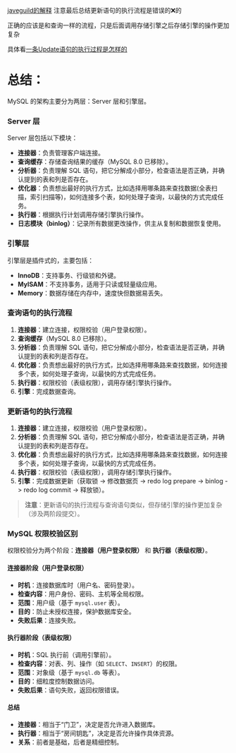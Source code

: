 [javeguild的解释](https://javaguide.cn/database/mysql/how-sql-executed-in-mysql.html) 
注意最后总结更新语句的执行流程是错误的❌的


正确的应该是和查询一样的流程，只是后面调用存储引擎之后存储引擎的操作更加复杂

具体看[一条Update语句的执行过程是怎样的](https://zhuanlan.zhihu.com/p/639174065)



# 总结：
MySQL 的架构主要分为两层：Server 层和引擎层。

### Server 层
Server 层包括以下模块：
- **连接器**：负责管理客户端连接。
- **查询缓存**：存储查询结果的缓存（MySQL 8.0 已移除）。
- **分析器**：负责理解 SQL 语句，把它分解成小部分，检查语法是否正确，并确认提到的表和列是否存在。
- **优化器**：负责想出最好的执行方式，比如选择用哪条路来查找数据(全表扫描，索引扫描等)，如何连接多个表，如何处理子查询，以最快的方式完成任务。
- **执行器**：根据执行计划调用存储引擎执行操作。
- **日志模块（binlog）**：记录所有数据更改操作，供主从复制和数据恢复使用。

### 引擎层
引擎层是插件式的，主要包括：
- **InnoDB**：支持事务、行级锁和外键。
- **MyISAM**：不支持事务，适用于只读或轻量级应用。
- **Memory**：数据存储在内存中，速度快但数据易丢失。

### 查询语句的执行流程
1. **连接器**：建立连接，权限校验（用户登录权限）。
2. **查询缓存**（MySQL 8.0 已移除）。
3. **分析器**：负责理解 SQL 语句，把它分解成小部分，检查语法是否正确，并确认提到的表和列是否存在。
4. **优化器**：负责想出最好的执行方式，比如选择用哪条路来查找数据，如何连接多个表，如何处理子查询，以最快的方式完成任务。
5. **执行器**：权限校验（表级权限），调用存储引擎执行操作。
6. **引擎**：完成数据查询。

### 更新语句的执行流程
1. **连接器**：建立连接，权限校验（用户登录权限）。
2. **分析器**：负责理解 SQL 语句，把它分解成小部分，检查语法是否正确，并确认提到的表和列是否存在。
3. **优化器**：负责想出最好的执行方式，比如选择用哪条路来查找数据，如何连接多个表，如何处理子查询，以最快的方式完成任务。
4. **执行器**：权限校验（表级权限），调用存储引擎执行操作。
5. **引擎**：完成数据更新（获取锁 -> 修改数据页 -> redo log prepare -> binlog -> redo log commit -> 释放锁）。

> **注意**：更新语句的执行流程与查询语句类似，但存储引擎的操作更加复杂（涉及两阶段提交）。

### MySQL 权限校验区别

权限校验分为两个阶段：**连接器（用户登录权限）** 和 **执行器（表级权限）**。

#### 连接器阶段（用户登录权限）
- **时机**：连接数据库时（用户名、密码登录）。
- **检查内容**：用户身份、密码、主机等全局权限。
- **范围**：用户级（基于 `mysql.user` 表）。
- **目的**：防止未授权连接，保护数据库安全。
- **失败后果**：连接失败。

#### 执行器阶段（表级权限）
- **时机**：SQL 执行前（调用引擎前）。
- **检查内容**：对表、列、操作（如 `SELECT`、`INSERT`）的权限。
- **范围**：对象级（基于 `mysql.db` 等表）。
- **目的**：细粒度控制数据访问。
- **失败后果**：语句失败，返回权限错误。

#### 总结
- **连接器**：相当于“门卫”，决定是否允许进入数据库。
- **执行器**：相当于“房间钥匙”，决定是否允许操作具体资源。
- **关系**：前者是基础，后者是精细控制。
